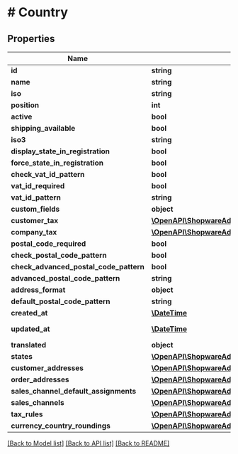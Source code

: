 # # Country

## Properties

Name | Type | Description | Notes
------------ | ------------- | ------------- | -------------
**id** | **string** |  | [optional]
**name** | **string** |  |
**iso** | **string** |  | [optional]
**position** | **int** |  | [optional]
**active** | **bool** |  | [optional]
**shipping_available** | **bool** |  | [optional]
**iso3** | **string** |  | [optional]
**display_state_in_registration** | **bool** |  | [optional]
**force_state_in_registration** | **bool** |  | [optional]
**check_vat_id_pattern** | **bool** |  | [optional]
**vat_id_required** | **bool** |  | [optional]
**vat_id_pattern** | **string** |  | [optional]
**custom_fields** | **object** |  | [optional]
**customer_tax** | [**\OpenAPI\ShopwareAdminApiClient\Model\CountryJsonApiAllOfCustomerTax**](CountryJsonApiAllOfCustomerTax.md) |  | [optional]
**company_tax** | [**\OpenAPI\ShopwareAdminApiClient\Model\CountryJsonApiAllOfCustomerTax**](CountryJsonApiAllOfCustomerTax.md) |  | [optional]
**postal_code_required** | **bool** |  | [optional]
**check_postal_code_pattern** | **bool** |  | [optional]
**check_advanced_postal_code_pattern** | **bool** |  | [optional]
**advanced_postal_code_pattern** | **string** |  | [optional]
**address_format** | **object** |  |
**default_postal_code_pattern** | **string** |  | [optional]
**created_at** | [**\DateTime**](\DateTime.md) |  | [readonly]
**updated_at** | [**\DateTime**](\DateTime.md) |  | [optional] [readonly]
**translated** | **object** |  | [optional]
**states** | [**\OpenAPI\ShopwareAdminApiClient\Model\CountryState[]**](CountryState.md) |  | [optional]
**customer_addresses** | [**\OpenAPI\ShopwareAdminApiClient\Model\CustomerAddress[]**](CustomerAddress.md) |  | [optional]
**order_addresses** | [**\OpenAPI\ShopwareAdminApiClient\Model\OrderAddress[]**](OrderAddress.md) |  | [optional]
**sales_channel_default_assignments** | [**\OpenAPI\ShopwareAdminApiClient\Model\SalesChannel[]**](SalesChannel.md) |  | [optional]
**sales_channels** | [**\OpenAPI\ShopwareAdminApiClient\Model\SalesChannel[]**](SalesChannel.md) |  | [optional]
**tax_rules** | [**\OpenAPI\ShopwareAdminApiClient\Model\TaxRule[]**](TaxRule.md) |  | [optional]
**currency_country_roundings** | [**\OpenAPI\ShopwareAdminApiClient\Model\CurrencyCountryRounding[]**](CurrencyCountryRounding.md) |  | [optional]

[[Back to Model list]](../../README.md#models) [[Back to API list]](../../README.md#endpoints) [[Back to README]](../../README.md)
